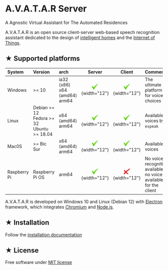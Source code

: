 # A.V.A.T.A.R Server

A Agnostic Virtual Assistant for The Automated Residences

A.V.A.T.A.R is an open source client-server web-based speech recognition assistant dedicated to the design of [intelligent homes](https://en.wikipedia.org/wiki/Home_automation) and the [Internet of Things](https://en.wikipedia.org/wiki/Internet_of_things).  


## ★ Supported platforms

|System| Version | arch |Server |Client| Comment |
|:-----|:---|:---|:----------:|:----------:|:----------|
|Windows|>= 10|ia32 (x86)<br>x64 (amd64)<br>arm64| ![ok](assets/images/ok.png){width="12"} | ![ok](assets/images/ok.png){width="12"} | The ultimate platform for voice choices|
|Linux| Debian >= 12<br>Fedora >= 32<br>Ubuntu >= 18.04|x64 (amd64)<br>arm64 | ![ok](assets/images/ok.png){width="12"} | ![ok](assets/images/ok.png){width="12"} | Available voices by `espeak`|
|Mac0S| >= Bic Sur|x64 (amd64)<br>arm64|![ok](assets/images/ok.png){width="12"} | ![ok](assets/images/ok.png){width="12"} | Available voices |
|Raspberry Pi| Raspberry Pi OS| arm64 | ![ok](assets/images/ok.png){width="12"}| ![ko](assets/images/ko.png){width="12"}| No voice recognition available, no voice available for the client|

A.V.A.T.A.R is developed on Windows 10 and Linux (Debian 12) with [Electron](https://www.electronjs.org/) framework, which integrates [Chromium](https://www.chromium.org/chromium-projects/) and [Node.js](https://nodejs.org/).

## ★ Installation

Follow the [installation documentation](https://avatar-home-automation.github.io/docs/)

## ★ License
Free software under [MIT license](https://github.com/avatar-home-automation/A.V.A.T.A.R-Server/blob/master/LICENSE)
